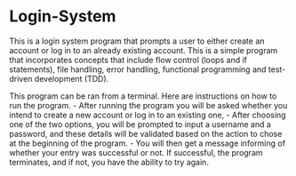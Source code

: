 # Login-System

This is a login system program that prompts a user to either create an account or log in to an already existing account. This is a simple program that incorporates concepts that include flow control (loops and if statements), file handling, error handling, functional programming and test-driven development (TDD).

This program can be ran from a terminal. Here are instructions on how to run the program.
    - After running the program you will be asked whether you intend to create a new account or log in to an existing one,
    - After choosing one of the two options, you will be prompted to input a username and a password, and these details will be validated based on the action to chose at the beginning of the program.
    - You will then get a message informing of whether your entry was successful or not. If successful, the program terminates, and if not, you have the ability to try again.
    
       
